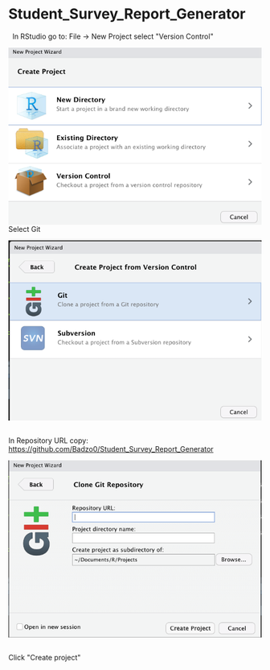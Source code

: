 # Student_Survey_Report_Generator
&nbsp;
In RStudio go to: File -> New Project
select "Version Control"


<img src="/img1.png"
     style="float: left; margin-right: 10;" />



Select Git

<img src="/img2.png"
     style="float: left; margin-right: 10;" />
&nbsp;

In Repository URL copy: https://github.com/Badzo0/Student_Survey_Report_Generator

<img src="/img3.png"
     style="float: left; margin-right: 10;" />
&nbsp;


Click "Create project"
